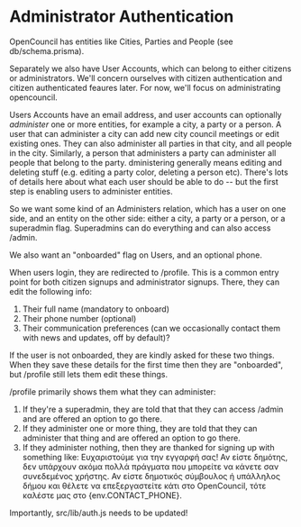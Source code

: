 # Administrator Authentication

OpenCouncil has entities like Cities, Parties and People (see db/schema.prisma).

Separately we also have User Accounts, which can belong to either citizens or administrators.
We'll concern ourselves with citizen authentication and citizen authenticated feaures later.
For now, we'll focus on administrating opencouncil.

Users Accounts have an email address, and user accounts can optionally *administer* one or more entities,
for example a city, a party or a person. A user that can administer a city can add new city council meetings
or edit existing ones. They can also administer all parties in that city, and all people in the city. Similarly,
a person that administers a party can administer all people that belong to the party. dministering generally means
editing and deleting stuff (e.g. editing a party color, deleting a person etc). There's lots of details here about
what each user should be able to do -- but the first step is enabling users to administer entities.

So we want some kind of an Administers relation, which has a user on one side, and an entity on the other side:
either a city, a party or a person, or a superadmin flag. Superadmins can do everything and can also access /admin.

We also want an "onboarded" flag on Users, and an optional phone.

When users login, they are redirected to /profile. This is a common entry point for both citizen signups and
administrator signups. There, they can edit the following info:

1. Their full name (mandatory to onboard)
2. Their phone number (optional)
2. Their communication preferences (can we occasionally contact them with news and updates, off by default)?

If the user is not onboarded, they are kindly asked for these two things. When they save these details for the first time
then they are "onboarded", but /profile still lets them edit these things.

/profile primarily shows them what they can administer:
1. If they're a superadmin, they are told that that they can access /admin and are offered an option to go there.
2. If they administer one or more thing, they are told that they can administer that thing and are offered an option to go there.
3. If they administer nothing, then they are thanked for signing up with something like:
Ευχαριστούμε για την εγγαρφή σας!
Αν είστε δημότης, δεν υπάρχουν ακόμα πολλά πράγματα που μπορείτε να κάνετε σαν συνεδεμένος χρήστης.
Αν είστε δημοτικός σύμβουλος ή υπάλληλος δήμου και θέλετε να επεξεργαστείτε κάτι στο OpenCouncil, τότε καλέστε μας στο {env.CONTACT_PHONE}.


Importantly, src/lib/auth.js needs to be updated!
